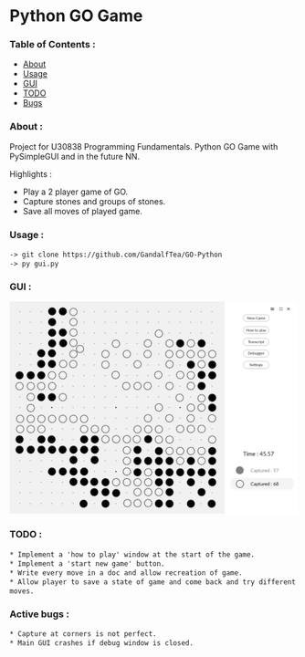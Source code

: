 # Python GO Game

### Table of Contents :
   * [About](#about)
   * [Usage](#usage)
   * [GUI](#gui)
   * [TODO](#TODO)
   * [Bugs](#bugs)

### About : <a name="about"></a>
Project for U30838 Programming Fundamentals. Python GO Game with PySimpleGUI and in the future NN.

Highlights :
 * Play a 2 player game of GO.
 * Capture stones and groups of stones.
 * Save all moves of played game.

### Usage : <a name="usage"></a>
	-> git clone https://github.com/GandalfTea/GO-Python
	-> py gui.py

### GUI : <a name="gui"></a>
![alt text](https://github.com/GandalfTea/GO-Python/blob/main/GUIPrototype.png)


### TODO : <a name="TODO"></a>
	* Implement a 'how to play' window at the start of the game.
	* Implement a 'start new game' button.
	* Write every move in a doc and allow recreation of game.
	* Allow player to save a state of game and come back and try different moves.

### Active bugs : <a name="bugs"></a>
	* Capture at corners is not perfect.
	* Main GUI crashes if debug window is closed.
